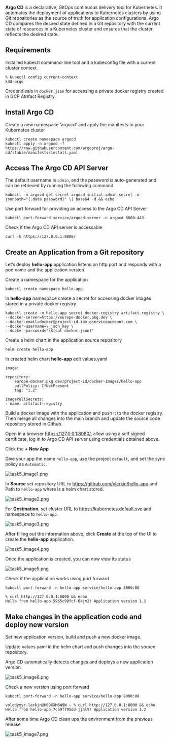 
**Argo CD** is a declarative, GitOps continuous delivery tool for Kubernetes. It automates the deployment of applications to Kubernetes clusters by using Git repositories as the source of truth for application configurations. Argo CD compares the desired state defined in a Git repository with the current state of resources in a Kubernetes cluster and ensures that the cluster reflects the desired state.

## **Requirements**

Installed kubectl command-line tool and a kubeconfig file with a current cluster context.

```
% kubectl config current-context
k3d-argo
```

Credendieals in `docker.json` for accessing a private docker registry created in GCP Atrifact Registry.

## **Install Argo CD**

Create a new namespace ‘argocd’ and apply the manifests to your
Kubernetes cluster
```
kubectl create namespace argocd
kubectl apply -n argocd -f
https://raw.githubusercontent.com/argoproj/argo-cd/stable/manifests/install.yaml
```
## **Access The Argo CD API Server**

The default username is `admin`, and the password is auto-generated
and can be retrieved by running the following command

```
kubectl -n argocd get secret argocd-initial-admin-secret -o
jsonpath="{.data.password}" \| base64 -d && echo
```

Use port forward for providing an access to the Argo CD API Server

```
kubectl port-forward service/argocd-server -n argocd 8080:443
```

Check if the Argo CD API server is accessable

```
curl -k https://127.0.0.1:8080/
```

## **Create an Application from a Git repository**

Let’s deploy **hello-app** application listens on http port and responds 
with a pod name and the application version.

Create a namespace for the application

```
kubectl create namespace hello-app
```

In **hello-app** namespace create a secret for accessing docker images
stored in a private docker registry

```
kubectl create -n hello-app secret docker-registry artifact-registry \
--docker-server=https://europe-docker.pkg.dev \
--docker-email=docker@project-id.iam.gserviceaccount.com \
--docker-username=\_json_key \
--docker-password="\$(cat docker.json)"
```

Create a helm chart in the application source repository

```
helm create hello-app
```

In created helm chart **hello-app** edit values.yaml 

```
image:

repository:
    europe-docker.pkg.dev/project-id/docker-images/hello-app
    pullPolicy: IfNotPresent
    tag: "1.2"

imagePullSecrets:
- name: artifact-registry
```

Build a docker image with the application and push it to the docker registry. Then merge all changes into the main branch and update the source code repository stored in Github.

Open in a browser <https://127.0.0.1:8080/>, allow using a self signed certificate, log in to Argo CD API server using credentials obtained above.

Click the **+ New App**

Give your app the name `hello-app`, use the project `default`, and set the
sync policy as `Automatic`.

![task5_image1.png](task5_image1.png)

In **Source** set repository URL to https://github.com/vlarkin/hello-app
and Path to `hello-app` where is a helm chart stored.

![task5_image2.png](task5_image2.png)

For **Destination**, set cluster URL
to https://kubernetes.default.svc and
namespace to `hello-app`.

![task5_image3.png](task5_image3.png)

After filling out the information above, click **Create** at the top of
the UI to create the **hello-app** application.

![task5_image4.png](task5_image4.png)

Once the application is created, you can now view its status

![task5_image5.png](task5_image5.png)

Check if the application works using port forward
```
kubectl port-forward -n hello-app service/hello-app 8000:80

% curl http://127.0.0.1:8000 && echo
Hello from hello-app-5965c99fcf-6kjm2! Application version 1.1
```

## **Make changes in the application code and deploy new version**

Set new application version, build and push a new docker image.

Update values.yaml in the helm chart and push changes into the
source repository.

Argo CD automatically detects changes and deploys a new application
version.

![task5_image6.png](task5_image6.png)

Check a new version using port forward
```
kubectl port-forward -n hello-app service/hello-app 8000:80

volodymyr.larkin@H09XXM6W9W ~ % curl http://127.0.0.1:8000 && echo
Hello from hello-app-7cb9f795dd-jjhl9! Application version 1.2
```

After some time Argo CD clean ups the environment from the previous release

![task5_image7.png](task5_image7.png)

